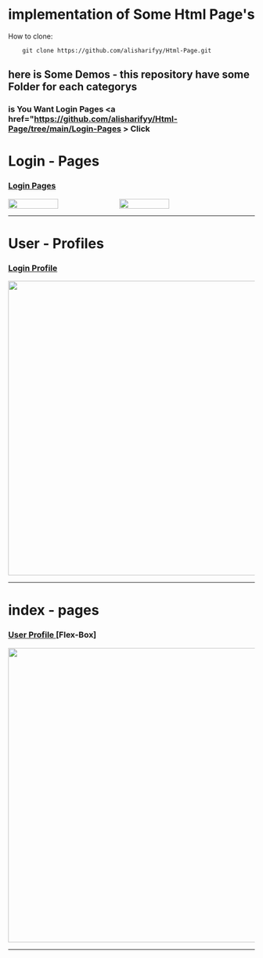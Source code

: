 # implementation of Some Html Page's

How to clone:

        git clone https://github.com/alisharifyy/Html-Page.git
   
   
   
## here is Some Demos - this repository have some Folder for each categorys
### is You Want Login Pages <a href="https://github.com/alisharifyy/Html-Page/tree/main/Login-Pages > Click </a>
   
   
   
# Login - Pages
### <a href="https://github.com/alisharifyy/Html-Page/tree/main/Login-Pages" >Login Pages </a> 

<div style="display:flex;">
<img src="https://github.com/alisharifyy/Html-Page/blob/main/Login-Pages/01-Twitter-Login/img/twitter.png" width="45%">   
<img src="https://github.com/alisharifyy/Html-Page/blob/main/Login-Pages/02-login-Profile/img/login.png?raw=true)" width="45%">   

</div>

___
   
# User - Profiles
### <a href="https://github.com/alisharifyy/Html-Page/tree/main/User-profiles" >Login Profile </a> 
<img src="https://github.com/alisharifyy/Html-Page/blob/main/User-profiles/User-Profile-1/img/demo.png" width="600px">   

___

# index - pages
### <a href="https://github.com/alisharifyy/Html-Page/tree/main/Indexs-pages/01-Gym_page" >User Profile </a> [Flex-Box]
<img src="https://github.com/alisharifyy/Html-Page/blob/main/Indexs-pages/01-Gym_page/images/float.png" width="600px">

___





